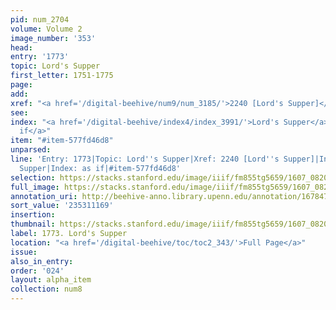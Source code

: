 ```yaml
---
pid: num_2704
volume: Volume 2
image_number: '353'
head:
entry: '1773'
topic: Lord's Supper
first_letter: 1751-1775
page:
add:
xref: "<a href='/digital-beehive/num9/num_3185/'>2240 [Lord's Supper]</a>"
see:
index: "<a href='/digital-beehive/index4/index_3991/'>Lord's Supper</a>|<a href='/digital-beehive/index1/index_0218/'>as
  if</a>"
item: "#item-577fd46d8"
unparsed:
line: 'Entry: 1773|Topic: Lord''s Supper|Xref: 2240 [Lord''s Supper]|Index: Lord''s
  Supper|Index: as if|#item-577fd46d8'
selection: https://stacks.stanford.edu/image/iiif/fm855tg5659/1607_0820/331,1169,2836,604/full/0/default.jpg
full_image: https://stacks.stanford.edu/image/iiif/fm855tg5659/1607_0820/full/full/0/default.jpg
annotation_uri: http://beehive-anno.library.upenn.edu/annotation/1678471353920
sort_value: '235311169'
insertion:
thumbnail: https://stacks.stanford.edu/image/iiif/fm855tg5659/1607_0820/331,1169,600,180/250,/0/default.jpg
label: 1773. Lord's Supper
location: "<a href='/digital-beehive/toc/toc2_343/'>Full Page</a>"
issue:
also_in_entry:
order: '024'
layout: alpha_item
collection: num8
---
```

